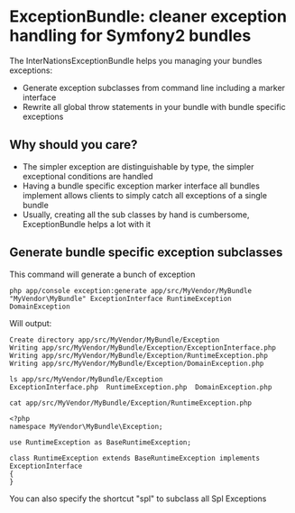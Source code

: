 # ExceptionBundle: cleaner exception handling for Symfony2 bundles

The InterNationsExceptionBundle helps you managing your bundles exceptions:

 - Generate exception subclasses from command line including a marker interface
 - Rewrite all global throw statements in your bundle with bundle specific exceptions

## Why should you care?

 - The simpler exception are distinguishable by type, the simpler exceptional conditions are handled
 - Having a bundle specific exception marker interface all bundles implement allows clients to simply catch all exceptions of a single bundle
 - Usually, creating all the sub classes by hand is cumbersome, ExceptionBundle helps a lot with it


## Generate bundle specific exception subclasses

This command will generate a bunch of exception

```
php app/console exception:generate app/src/MyVendor/MyBundle "MyVendor\MyBundle" ExceptionInterface RuntimeException DomainException
```

Will output:
```
Create directory app/src/MyVendor/MyBundle/Exception
Writing app/src/MyVendor/MyBundle/Exception/ExceptionInterface.php
Writing app/src/MyVendor/MyBundle/Exception/RuntimeException.php
Writing app/src/MyVendor/MyBundle/Exception/DomainException.php
```

```
ls app/src/MyVendor/MyBundle/Exception
ExceptionInterface.php  RuntimeException.php  DomainException.php
```

`cat app/src/MyVendor/MyBundle/Exception/RuntimeException.php`
```
<?php
namespace MyVendor\MyBundle\Exception;

use RuntimeException as BaseRuntimeException;

class RuntimeException extends BaseRuntimeException implements ExceptionInterface
{
}
```

You can also specify the shortcut "spl" to subclass all Spl Exceptions
